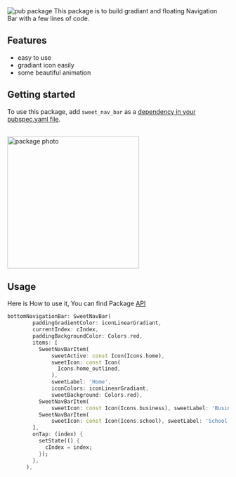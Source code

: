 <img src="https://img.shields.io/pub/v/shared_preferences.svg" alt="pub package">
This package is to build gradiant and floating Navigation Bar with a few lines of code.

## Features

- easy to use
- gradiant icon easily
- some beautiful animation

## Getting started

<p>To use this package, add <code>sweet_nav_bar</code> as a <a href="https://flutter.dev/docs/development/platform-integration/platform-channels">dependency in your pubspec.yaml file</a>.</p>

<br>
<a href="https://lh3.googleusercontent.com/nVP3n5cIcP6Xqw3Ls2uuza0roYWF7Lsku-nehJsZ_LW8f1aCfIQdRkoiE7RbLgTlopX2dAOzkI3hDUYlPVXV=w1148-h902-rw"><img src="https://lh3.googleusercontent.com/nVP3n5cIcP6Xqw3Ls2uuza0roYWF7Lsku-nehJsZ_LW8f1aCfIQdRkoiE7RbLgTlopX2dAOzkI3hDUYlPVXV=w1148-h902-rw" alt="package photo" width = "300px">
</a>

## Usage

Here is How to use it, You can find Package <a href = "https://github.com/AbdallahAwd/sweet_nav_bar">API</a>

```dart
bottomNavigationBar: SweetNavBar(
        paddingGradientColor: iconLinearGradiant,
        currentIndex: cIndex,
        paddingBackgroundColor: Colors.red,
        items: [
          SweetNavBarItem(
              sweetActive: const Icon(Icons.home),
              sweetIcon: const Icon(
                Icons.home_outlined,
              ),
              sweetLabel: 'Home',
              iconColors: iconLinearGradiant,
              sweetBackground: Colors.red),
          SweetNavBarItem(
              sweetIcon: const Icon(Icons.business), sweetLabel: 'Business'),
          SweetNavBarItem(
              sweetIcon: const Icon(Icons.school), sweetLabel: 'School'),
        ],
        onTap: (index) {
          setState(() {
            cIndex = index;
          });
        },
      ),
```

